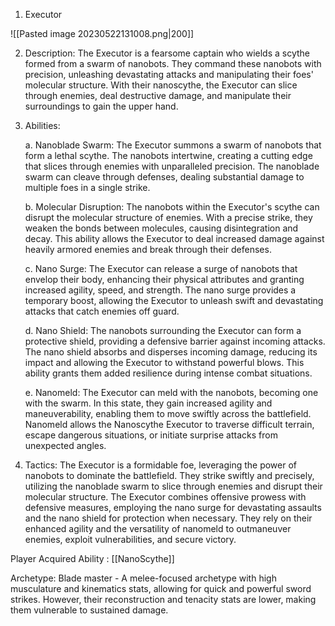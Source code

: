 1. Executor

![[Pasted image 20230522131008.png|200]]

    
2.  Description: The Executor is a fearsome captain who wields a scythe formed from a swarm of nanobots. They command these nanobots with precision, unleashing devastating attacks and manipulating their foes' molecular structure. With their nanoscythe, the Executor can slice through enemies, deal destructive damage, and manipulate their surroundings to gain the upper hand.
    
3.  Abilities:
    
    a. Nanoblade Swarm: The Executor summons a swarm of nanobots that form a lethal scythe. The nanobots intertwine, creating a cutting edge that slices through enemies with unparalleled precision. The nanoblade swarm can cleave through defenses, dealing substantial damage to multiple foes in a single strike.
    
    b. Molecular Disruption: The nanobots within the Executor's scythe can disrupt the molecular structure of enemies. With a precise strike, they weaken the bonds between molecules, causing disintegration and decay. This ability allows the Executor to deal increased damage against heavily armored enemies and break through their defenses.
    
    c. Nano Surge: The Executor can release a surge of nanobots that envelop their body, enhancing their physical attributes and granting increased agility, speed, and strength. The nano surge provides a temporary boost, allowing the Executor to unleash swift and devastating attacks that catch enemies off guard.
    
    d. Nano Shield: The nanobots surrounding the Executor can form a protective shield, providing a defensive barrier against incoming attacks. The nano shield absorbs and disperses incoming damage, reducing its impact and allowing the Executor to withstand powerful blows. This ability grants them added resilience during intense combat situations.
    
    e. Nanomeld: The Executor can meld with the nanobots, becoming one with the swarm. In this state, they gain increased agility and maneuverability, enabling them to move swiftly across the battlefield. Nanomeld allows the Nanoscythe Executor to traverse difficult terrain, escape dangerous situations, or initiate surprise attacks from unexpected angles.
    
4.  Tactics: The Executor is a formidable foe, leveraging the power of nanobots to dominate the battlefield. They strike swiftly and precisely, utilizing the nanoblade swarm to slice through enemies and disrupt their molecular structure. The Executor combines offensive prowess with defensive measures, employing the nano surge for devastating assaults and the nano shield for protection when necessary. They rely on their enhanced agility and the versatility of nanomeld to outmaneuver enemies, exploit vulnerabilities, and secure victory.

Player Acquired Ability : [[NanoScythe]]

Archetype: Blade master - A melee-focused archetype with high musculature and kinematics stats, allowing for quick and powerful sword strikes. However, their reconstruction and tenacity stats are lower, making them vulnerable to sustained damage. 
